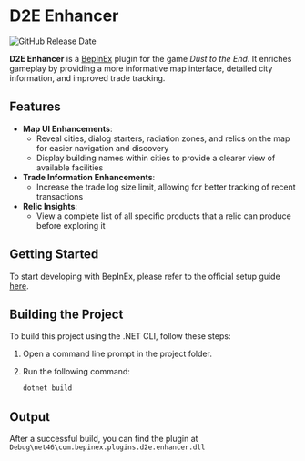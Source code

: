 # D2E Enhancer

![GitHub Release Date](https://img.shields.io/github/release-date/r0ute/d2e-enhancer)


**D2E Enhancer** is a [BepInEx](https://docs.bepinex.dev) plugin for the game _Dust to the End_. It enriches gameplay by providing a more informative map interface, detailed city information, and improved trade tracking.

## Features

- **Map UI Enhancements**:
  - Reveal cities, dialog starters, radiation zones, and relics on the map for easier navigation and discovery
  - Display building names within cities to provide a clearer view of available facilities
- **Trade Information Enhancements**:
  - Increase the trade log size limit, allowing for better tracking of recent transactions
- **Relic Insights**:
  - View a complete list of all specific products that a relic can produce before exploring it

## Getting Started

To start developing with BepInEx, please refer to the official setup guide [here](https://docs.bepinex.dev/articles/dev_guide/plugin_tutorial/1_setup.html).

## Building the Project

To build this project using the .NET CLI, follow these steps:

1. Open a command line prompt in the project folder.
2. Run the following command:

   ```bash
   dotnet build
   ```

## Output

After a successful build, you can find the plugin at `Debug\net46\com.bepinex.plugins.d2e.enhancer.dll`
